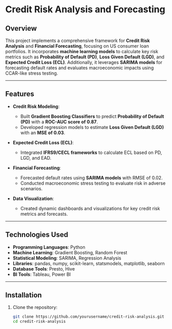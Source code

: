 # Credit Risk Analysis and Forecasting

## Overview
This project implements a comprehensive framework for **Credit Risk Analysis** and **Financial Forecasting**, focusing on US consumer loan portfolios. It incorporates **machine learning models** to calculate key risk metrics such as **Probability of Default (PD)**, **Loss Given Default (LGD)**, and **Expected Credit Loss (ECL)**. Additionally, it leverages **SARIMA models** for forecasting default rates and evaluates macroeconomic impacts using CCAR-like stress testing.

---

## Features
- **Credit Risk Modeling**:
  - Built **Gradient Boosting Classifiers** to predict **Probability of Default (PD)** with a **ROC-AUC score of 0.87**.
  - Developed regression models to estimate **Loss Given Default (LGD)** with an **MSE of 0.03**.

- **Expected Credit Loss (ECL)**:
  - Integrated **IFRS9/CECL frameworks** to calculate ECL based on PD, LGD, and EAD.

- **Financial Forecasting**:
  - Forecasted default rates using **SARIMA models** with RMSE of 0.02.
  - Conducted macroeconomic stress testing to evaluate risk in adverse scenarios.

- **Data Visualization**:
  - Created dynamic dashboards and visualizations for key credit risk metrics and forecasts.

---

## Technologies Used
- **Programming Languages**: Python
- **Machine Learning**: Gradient Boosting, Random Forest
- **Statistical Modeling**: SARIMA, Regression Analysis
- **Libraries**: pandas, numpy, scikit-learn, statsmodels, matplotlib, seaborn
- **Database Tools**: Presto, Hive
- **BI Tools**: Tableau, Power BI

---

## Installation
1. Clone the repository:
   ```bash
   git clone https://github.com/yourusername/credit-risk-analysis.git
   cd credit-risk-analysis
